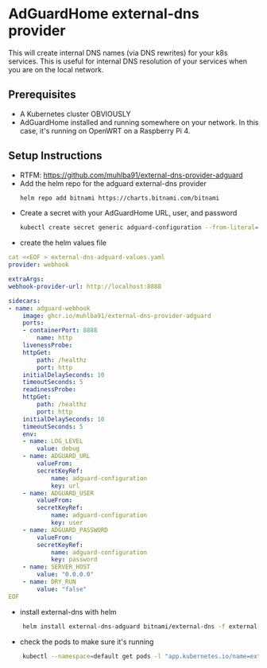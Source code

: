 # AdGuardHome external-dns provider

This will create internal DNS names (via DNS rewrites) for your k8s services.  This is useful for internal DNS resolution of your services when you are on the local network.

## Prerequisites

- A Kubernetes cluster OBVIOUSLY
- AdGuardHome installed and running somewhere on your network.  In this case, it's running on OpenWRT on a Raspberry Pi 4.
  
## Setup Instructions

- RTFM: https://github.com/muhlba91/external-dns-provider-adguard
- Add the helm repo for the adguard external-dns provider
  ```sh
  helm repo add bitnami https://charts.bitnami.com/bitnami
  ```
- Create a secret with your AdGuardHome URL, user, and password
  ```sh
  kubectl create secret generic adguard-configuration --from-literal=url='http://10.10.101.1:8080' --from-literal=user='root' --from-literal=password='password'
    ```
- create the helm values file
```yaml
cat <<EOF > external-dns-adguard-values.yaml
provider: webhook

extraArgs:
webhook-provider-url: http://localhost:8888

sidecars:
- name: adguard-webhook
    image: ghcr.io/muhlba91/external-dns-provider-adguard
    ports:
    - containerPort: 8888
        name: http
    livenessProbe:
    httpGet:
        path: /healthz
        port: http
    initialDelaySeconds: 10
    timeoutSeconds: 5
    readinessProbe:
    httpGet:
        path: /healthz
        port: http
    initialDelaySeconds: 10
    timeoutSeconds: 5
    env:
    - name: LOG_LEVEL
        value: debug
    - name: ADGUARD_URL
        valueFrom:
        secretKeyRef:
            name: adguard-configuration
            key: url
    - name: ADGUARD_USER
        valueFrom:
        secretKeyRef:
            name: adguard-configuration
            key: user
    - name: ADGUARD_PASSWORD
        valueFrom:
        secretKeyRef:
            name: adguard-configuration
            key: password
    - name: SERVER_HOST
        value: "0.0.0.0" 
    - name: DRY_RUN
        value: "false"  
EOF
```

- install external-dns with helm

```sh
    helm install external-dns-adguard bitnami/external-dns -f external-dns-adguard-values.yaml
```

- check the pods to make sure it's running

```sh
    kubectl --namespace=default get pods -l "app.kubernetes.io/name=external-dns,app.kubernetes.io/instance=external-dns-adguard"
```